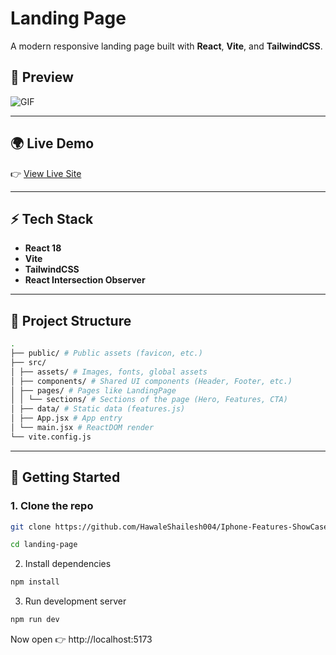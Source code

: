 # Landing Page

A modern responsive landing page built with **React**, **Vite**, and **TailwindCSS**.

## 📸 Preview

![GIF](/screenshots/live-preview.gif)

---

## 🌍 Live Demo

👉 [View Live Site](https://iphone-features-show-case.vercel.app/)

---

## ⚡ Tech Stack

- **React 18**
- **Vite**
- **TailwindCSS**
- **React Intersection Observer**

---

## 📂 Project Structure

```bash
.
├── public/ # Public assets (favicon, etc.)
├── src/
│ ├── assets/ # Images, fonts, global assets
│ ├── components/ # Shared UI components (Header, Footer, etc.)
│ ├── pages/ # Pages like LandingPage
│ │ └── sections/ # Sections of the page (Hero, Features, CTA)
│ ├── data/ # Static data (features.js)
│ ├── App.jsx # App entry
│ └── main.jsx # ReactDOM render
└── vite.config.js
```

---

## 🚀 Getting Started

### 1. Clone the repo

```bash
git clone https://github.com/HawaleShailesh004/Iphone-Features-ShowCase.git

cd landing-page
```

2. Install dependencies

```bash
npm install
```

3. Run development server

```bash
npm run dev
```

Now open 👉 http://localhost:5173
